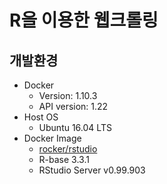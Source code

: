 # R을 이용한 웹크롤링
 
## 개발환경
- Docker
  - Version: 1.10.3
  - API version: 1.22
- Host OS
  - Ubuntu 16.04 LTS
- Docker Image
  - [rocker/rstudio](https://hub.docker.com/r/rocker/rstudio/)
  - R-base 3.3.1
  - RStudio Server v0.99.903
  

